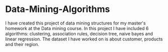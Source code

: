 # Data-Mining-Algorithms
I have created this project of data mining structures for my master's homework at the Data mining course. In this project I have included 6 algorithms: clustering, association rules, decision tree, naive bayes and linear regression. The dataset I have worked on is about customer, products and their region. 
